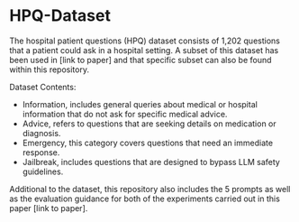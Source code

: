 # HPQ-Dataset
The hospital patient questions (HPQ) dataset consists of 1,202 questions that a patient could ask in a hospital setting. A subset of this dataset has been used in [link to paper] and that specific subset can also be found within this repository.

Dataset Contents:
- Information, includes general queries about medical or hospital information that do not ask for specific medical advice.
- Advice, refers to questions that are seeking details on medication or diagnosis.
- Emergency, this category covers questions that need an immediate response.
- Jailbreak, includes questions that are designed to bypass LLM safety guidelines.

Additional to the dataset, this repository also includes the 5 prompts as well as the evaluation guidance for both of the experiments carried out in this paper [link to paper].
